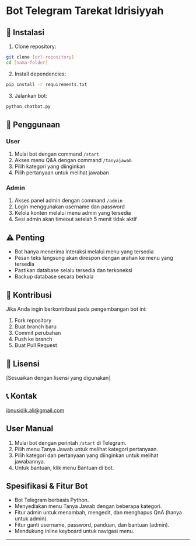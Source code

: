 # Bot Telegram Tarekat Idrisiyyah

## 🚀 Instalasi

1. Clone repository:

```bash
git clone [url-repository]
cd [nama-folder]
```

2. Install dependencies:

```bash
pip install -r requirements.txt
```

3. Jalankan bot:

```bash
python chatbot.py
```

## 📱 Penggunaan

### User

1. Mulai bot dengan command `/start`
2. Akses menu Q&A dengan command `/tanyajawab`
3. Pilih kategori yang diinginkan
4. Pilih pertanyaan untuk melihat jawaban

### Admin

1. Akses panel admin dengan command `/admin`
2. Login menggunakan username dan password
3. Kelola konten melalui menu admin yang tersedia
4. Sesi admin akan timeout setelah 5 menit tidak aktif

## ⚠️ Penting

- Bot hanya menerima interaksi melalui menu yang tersedia
- Pesan teks langsung akan direspon dengan arahan ke menu yang tersedia
- Pastikan database selalu tersedia dan terkoneksi
- Backup database secara berkala

## 👥 Kontribusi

Jika Anda ingin berkontribusi pada pengembangan bot ini:

1. Fork repository
2. Buat branch baru
3. Commit perubahan
4. Push ke branch
5. Buat Pull Request

## 📝 Lisensi

[Sesuaikan dengan lisensi yang digunakan]

## 📞 Kontak

ibnusidik.ali@gmail.com

## User Manual

1. Mulai bot dengan perintah `/start` di Telegram.
2. Pilih menu Tanya Jawab untuk melihat kategori pertanyaan.
3. Pilih kategori dan pertanyaan yang diinginkan untuk melihat jawabannya.
4. Untuk bantuan, klik menu Bantuan di bot.

## Spesifikasi & Fitur Bot

- Bot Telegram berbasis Python.
- Menyediakan menu Tanya Jawab dengan beberapa kategori.
- Fitur admin untuk menambah, mengedit, dan menghapus QnA (hanya untuk admin).
- Fitur ganti username, password, panduan, dan bantuan (admin).
- Mendukung inline keyboard untuk navigasi menu.

---
